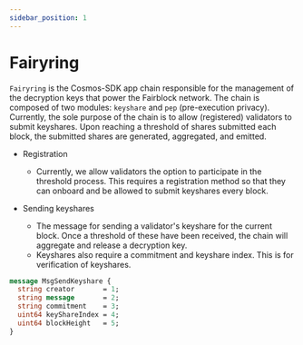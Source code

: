 ```yaml
---
sidebar_position: 1
---
```


# Fairyring

`Fairyring` is the Cosmos-SDK app chain responsible for the management of the decryption keys that power the Fairblock network. The chain is composed of two modules: `keyshare` and `pep` (pre-execution privacy).  
Currently, the sole purpose of the chain is to allow (registered) validators to submit keyshares. Upon reaching a threshold of shares submitted each block, the submitted shares are generated, aggregated, and emitted.

- Registration

  - Currently, we allow validators the option to participate in the threshold process. This requires a registration method so that they can onboard and be allowed to submit keyshares every block.

- Sending keyshares
  - The message for sending a validator's keyshare for the current block. Once a threshold of these have been received, the chain will aggregate and release a decryption key.
  - Keyshares also require a commitment and keyshare index. This is for verification of keyshares.

```proto
message MsgSendKeyshare {
  string creator       = 1;
  string message       = 2;
  string commitment    = 3;
  uint64 keyShareIndex = 4;
  uint64 blockHeight   = 5;
}
```
